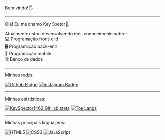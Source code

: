 Bem vindo! 🖐️

<hr>

Olá! Eu me chamo Key Spetor🌙.

Atualmente estou desenvolvendo meu conhecimento sobre: <br>
💻 Programação front-end <br>
🖥️ Programação back-end <br>
📱  Programação mobile <br>
🗒️  Banco de dados <br>

<hr>

Minhas redes:

[![Github Badge](https://img.shields.io/badge/-Github-000?style=flat-square&logo=Github&logoColor=white&link=https://github.com/KeySpector1462)](https://github.com/KeySpector1462) [![instagram Badge](https://img.shields.io/badge/-instagram-purple?style=flat-square&logo=instagram&logoColor=white&link=https://instagram.com/kaiquepereira0_0)](https://instagram.com/kaiquepereira0_0)


<hr>

Minhas estatísticas:

[![KeySpector1462 GitHub stats](https://github-readme-stats.vercel.app/api?username=KeySpector1462&theme=gruvbox)](https://github.com/KeySpector1462/github-readme-stats) [![Top Langs](https://github-readme-stats.vercel.app/api/top-langs/?username=KeySpector1462&layout=donut)](https://github.com/KeySpector1462/github-readme-stats)

<hr>

Minhas principais linguagens:

![HTML5](https://img.shields.io/badge/html5-%23E34F26.svg?style=for-the-badge&logo=html5&logoColor=white) ![CSS3](https://img.shields.io/badge/css3-%231572B6.svg?style=for-the-badge&logo=css3&logoColor=white) ![JavaScript](https://img.shields.io/badge/javascript-%23323330.svg?style=for-the-badge&logo=javascript&logoColor=%23F7DF1E)


